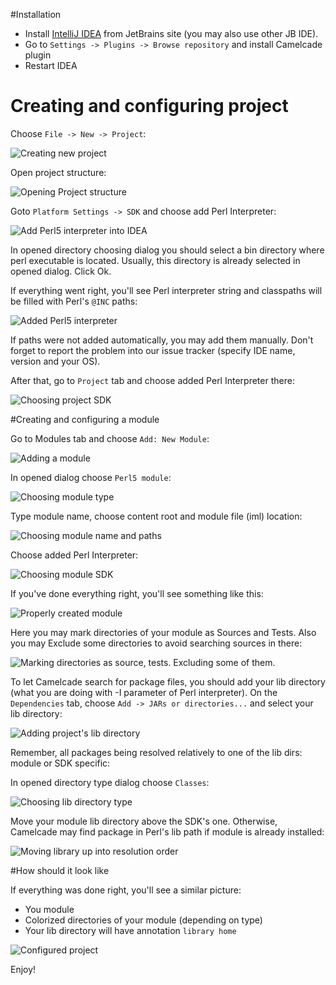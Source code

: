 
#Installation
* Install [IntelliJ IDEA](https://www.jetbrains.com/idea/) from JetBrains site (you may also use other JB IDE).
* Go to `Settings -> Plugins -> Browse repository` and install Camelcade plugin
* Restart IDEA

# Creating and configuring project
Choose `File -> New -> Project`:

![Creating new project](https://github.com/hurricup/Perl5-IDEA/blob/master/images/gettingstarted/createproject.png)

Open project structure:

![Opening Project structure](https://github.com/hurricup/Perl5-IDEA/blob/master/images/gettingstarted/projectstructure.png)

Goto `Platform Settings -> SDK` and choose add Perl Interpreter:

![Add Perl5 interpreter into IDEA](https://github.com/hurricup/Perl5-IDEA/blob/master/images/gettingstarted/sdktype.png)

In opened directory choosing dialog you should select a bin directory where perl executable is located. Usually, this directory is already selected in opened dialog. Click Ok.

If everything went right, you'll see Perl interpreter string and classpaths will be filled with Perl's `@INC` paths:

![Added Perl5 interpreter](https://github.com/hurricup/Perl5-IDEA/blob/master/images/gettingstarted/sdkadded.png)

If paths were not added automatically, you may add them manually. Don't forget to report the problem into our issue tracker (specify IDE name, version and your OS).

After that, go to `Project` tab and choose added Perl Interpreter there:

![Choosing project SDK](https://github.com/hurricup/Perl5-IDEA/blob/master/images/gettingstarted/projectsdk.png)

#Creating and configuring a module

Go to Modules tab and choose `Add: New Module`:

![Adding a module](https://github.com/hurricup/Perl5-IDEA/blob/master/images/gettingstarted/newmodulestart.png)

In opened dialog choose `Perl5 module`:

![Choosing module type](https://github.com/hurricup/Perl5-IDEA/blob/master/images/gettingstarted/newmoduletype.png)

Type module name, choose content root and module file (iml) location:

![Choosing module name and paths](https://github.com/hurricup/Perl5-IDEA/blob/master/images/gettingstarted/newmoduledialog.png)

Choose added Perl Interpreter:

![Choosing module SDK](https://github.com/hurricup/Perl5-IDEA/blob/master/images/gettingstarted/newmodulesdk.png)

If you've done everything right, you'll see something like this:

![Properly created module](https://github.com/hurricup/Perl5-IDEA/blob/master/images/gettingstarted/createdmodule.png)

Here you may mark directories of your module as Sources and Tests. Also you may Exclude some directories to avoid searching sources in there:

![Marking directories as source, tests. Excluding some of them.](https://github.com/hurricup/Perl5-IDEA/blob/master/images/gettingstarted/marksources.png)

To let Camelcade search for package files, you should add your lib directory (what you are doing with -I parameter of Perl interpreter). On the `Dependencies` tab, choose `Add -> JARs or directories...` and select your lib directory:

![Adding project's lib directory](https://github.com/hurricup/Perl5-IDEA/blob/master/images/gettingstarted/addlibdir.png)

Remember, all packages being resolved relatively to one of the lib dirs: module or SDK specific:

In opened directory type dialog choose `Classes`:

![Choosing lib directory type](https://github.com/hurricup/Perl5-IDEA/blob/master/images/gettingstarted/chooselibtype.png)

Move your module lib directory above the SDK's one. Otherwise, Camelcade may find package in Perl's lib path if module is already installed:

![Moving library up into resolution order](https://github.com/hurricup/Perl5-IDEA/blob/master/images/gettingstarted/movelibup.png)

#How should it look like

If everything was done right, you'll see a similar picture:
* You module 
* Colorized directories of your module (depending on type)
* Your lib directory will have annotation `library home`

![Configured project](https://github.com/hurricup/Perl5-IDEA/blob/master/images/gettingstarted/finalstep.png)

Enjoy!